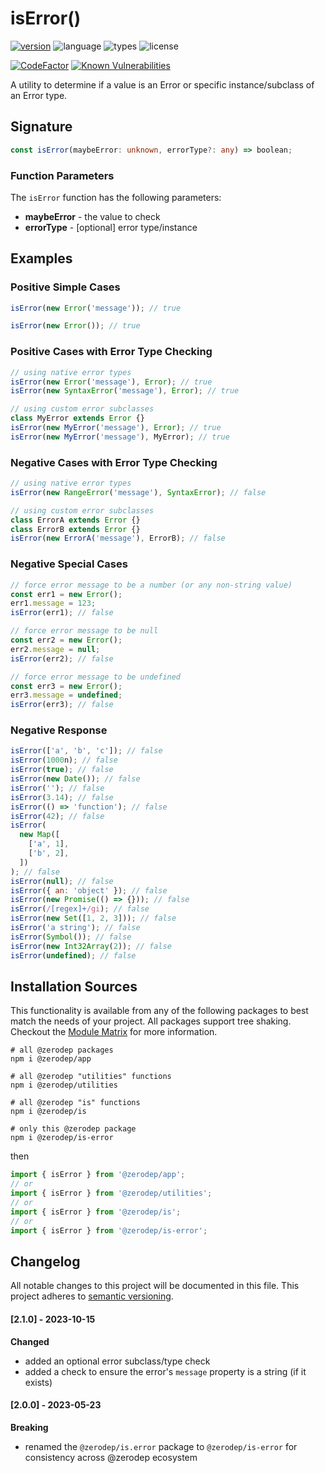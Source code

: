 # isError()

[![version](https://img.shields.io/npm/v/@zerodep/is-error?style=flat-square&color=blue)](https://www.npmjs.com/package/@zerodep/is-error)
![language](https://img.shields.io/badge/typescript-100%25-blue?style=flat-square)
![types](https://img.shields.io/badge/types-included-blue?style=flat-square)
![license](https://img.shields.io/github/license/cdepage/zerodep?color=blue&style=flat-square)

[![CodeFactor](https://www.codefactor.io/repository/github/cdepage/zerodep/badge)](https://www.codefactor.io/repository/github/cdepage/zerodep)
[![Known Vulnerabilities](https://snyk.io/test/github/cdepage/zerodep/badge.svg)](https://snyk.io/test/github/cdepage/zerodep)

A utility to determine if a value is an Error or specific instance/subclass of an Error type.

## Signature

```typescript
const isError(maybeError: unknown, errorType?: any) => boolean;
```

### Function Parameters

The `isError` function has the following parameters:

- **maybeError** - the value to check
- **errorType** - [optional] error type/instance

## Examples

### Positive Simple Cases

```javascript
isError(new Error('message')); // true

isError(new Error()); // true
```

### Positive Cases with Error Type Checking

```javascript
// using native error types
isError(new Error('message'), Error); // true
isError(new SyntaxError('message'), Error); // true

// using custom error subclasses
class MyError extends Error {}
isError(new MyError('message'), Error); // true
isError(new MyError('message'), MyError); // true
```

### Negative Cases with Error Type Checking

```javascript
// using native error types
isError(new RangeError('message'), SyntaxError); // false

// using custom error subclasses
class ErrorA extends Error {}
class ErrorB extends Error {}
isError(new ErrorA('message'), ErrorB); // false
```

### Negative Special Cases

```javascript
// force error message to be a number (or any non-string value)
const err1 = new Error();
err1.message = 123;
isError(err1); // false

// force error message to be null
const err2 = new Error();
err2.message = null;
isError(err2); // false

// force error message to be undefined
const err3 = new Error();
err3.message = undefined;
isError(err3); // false
```

### Negative Response

```javascript
isError(['a', 'b', 'c']); // false
isError(1000n); // false
isError(true); // false
isError(new Date()); // false
isError(''); // false
isError(3.14); // false
isError(() => 'function'); // false
isError(42); // false
isError(
  new Map([
    ['a', 1],
    ['b', 2],
  ])
); // false
isError(null); // false
isError({ an: 'object' }); // false
isError(new Promise(() => {})); // false
isError(/[regex]+/gi); // false
isError(new Set([1, 2, 3])); // false
isError('a string'); // false
isError(Symbol()); // false
isError(new Int32Array(2)); // false
isError(undefined); // false
```

## Installation Sources

This functionality is available from any of the following packages to best match the needs of your project. All packages support tree shaking. Checkout the [Module Matrix](/) for more information.

```shell
# all @zerodep packages
npm i @zerodep/app

# all @zerodep "utilities" functions
npm i @zerodep/utilities

# all @zerodep "is" functions
npm i @zerodep/is

# only this @zerodep package
npm i @zerodep/is-error
```

then

```javascript
import { isError } from '@zerodep/app';
// or
import { isError } from '@zerodep/utilities';
// or
import { isError } from '@zerodep/is';
// or
import { isError } from '@zerodep/is-error';
```

## Changelog

All notable changes to this project will be documented in this file. This project adheres to [semantic versioning](https://semver.org/spec/v2.0.0.html).

#### [2.1.0] - 2023-10-15

**Changed**

- added an optional error subclass/type check
- added a check to ensure the error's `message` property is a string (if it exists)

#### [2.0.0] - 2023-05-23

**Breaking**

- renamed the `@zerodep/is.error` package to `@zerodep/is-error` for consistency across @zerodep ecosystem
